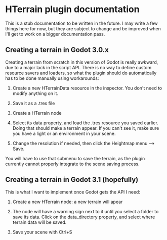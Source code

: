 HTerrain plugin documentation
===============================

This is a stub documentation to be written in the future.
I may write a few things here for now, but they are subject to change and be improved when I'll get to work on a bigger documentation pass.


Creating a terrain in Godot 3.0.x
--------------------------------------

Creating a terrain from scratch in this version of Godot is really awkward, due to a major lack in the script API. There is no way to define custom resource savers and loaders, so what the plugin should do automatically has to be done manually using workarounds:

1) Create a new HTerrainData resource in the inspector. You don't need to modify anything on it.

2) Save it as a .tres file

3) Create a HTerrain node

4) Select its data property, and load the .tres resource you saved earlier. Doing that should make a terrain appear. If you can't see it, make sure you have a light or an environment in your scene.

5) Change the resolution if needed, then click the Heightmap menu --> Save.

You will have to use that submenu to save the terrain, as the plugin currently cannot properly integrate to the scene saving process.


Creating a terrain in Godot 3.1 (hopefully)
-------------------------------------------

This is what I want to implement once Godot gets the API I need:

1) Create a new HTerrain node: a new terrain will apear

2) The node will have a warning sign next to it until you select a folder to save its data. Click on the data_directory property, and select where terrain data will be saved.

3) Save your scene with Ctrl+S

